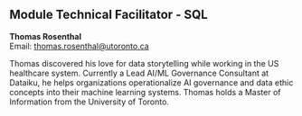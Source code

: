 ## Module Technical Facilitator - SQL

**Thomas Rosenthal**  
Email: thomas.rosenthal@utoronto.ca 

Thomas discovered his love for data storytelling while working in the US healthcare system. Currently a Lead AI/ML Governance Consultant at Dataiku, he helps organizations operationalize AI governance and data ethic concepts into their machine learning systems. Thomas holds a Master of Information from the University of Toronto.
